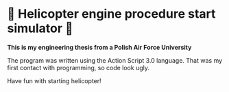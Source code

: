 # :helicopter: Helicopter engine procedure start simulator :helicopter:
**This is my engineering thesis from a Polish Air Force University**

The program was written using the Action Script 3.0 language.
That was my first contact with programming, so code look ugly.

Have fun with starting helicopter! 
